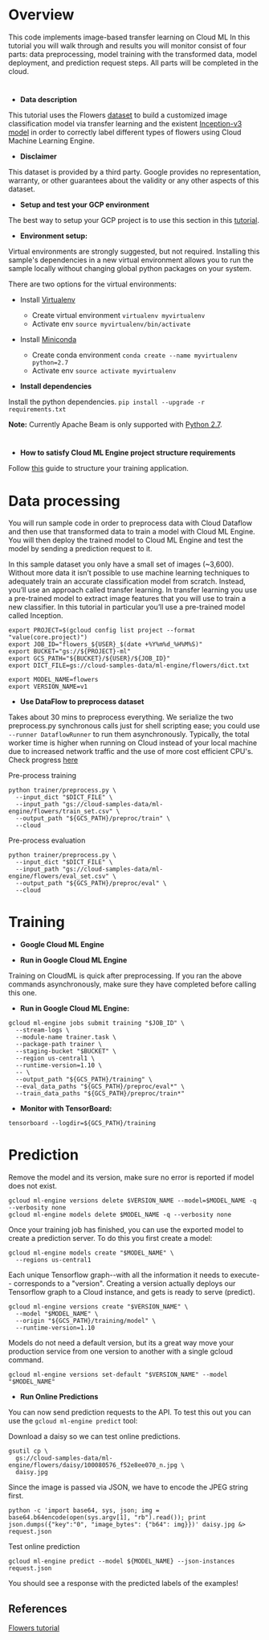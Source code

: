 # Overview
This code implements image-based transfer learning on Cloud ML
In this tutorial you will walk through and results you will monitor consist of four parts: data preprocessing, model training with the transformed data,
model deployment, and prediction request steps. All parts will be completed in the cloud.

#
* **Data description**

This tutorial uses the Flowers [dataset](https://storage.cloud.google.com/cloud-ml-data/img/flower_photos/all_data.csv) to build a customized image classification model via transfer learning and the existent [Inception-v3 model](https://www.tensorflow.org/tutorials/image_recognition) 
in order to correctly label different types of flowers using Cloud Machine Learning Engine.

* **Disclaimer**

This dataset is provided by a third party. Google provides no representation,
warranty, or other guarantees about the validity or any other aspects of this dataset.

* **Setup and test your GCP environment**

The best way to setup your GCP project is to use this section in this
[tutorial](https://cloud.google.com/ml-engine/docs/tensorflow/getting-started-training-prediction#set-up-your-gcp-project).

* **Environment setup:**

Virtual environments are strongly suggested, but not required. Installing this
sample's dependencies in a new virtual environment allows you to run the sample
locally without changing global python packages on your system.

There are two options for the virtual environments:

*   Install [Virtualenv](https://virtualenv.pypa.io/en/stable/) 
    *   Create virtual environment `virtualenv myvirtualenv`
    *   Activate env `source myvirtualenv/bin/activate`
*   Install [Miniconda](https://conda.io/miniconda.html)
    *   Create conda environment `conda create --name myvirtualenv python=2.7`
    *   Activate env `source activate myvirtualenv`

* **Install dependencies**

Install the python dependencies. `pip install --upgrade -r requirements.txt`

**Note:** Currently Apache Beam is only supported with [Python 2.7](https://beam.apache.org/get-started/quickstart-py/). 

#

* **How to satisfy Cloud ML Engine project structure requirements**

Follow [this](https://cloud.google.com/ml-engine/docs/tensorflow/packaging-trainer#project-structure) guide to structure your training application.



# Data processing

You will run sample code in order to preprocess data with Cloud Dataflow and then use that transformed data to train a model with Cloud ML Engine. You will then deploy the trained model to Cloud ML Engine and test the model by sending a prediction request to it.

In this sample dataset you only have a small set of images (~3,600). Without more data it isn’t possible to use machine learning techniques to adequately train an accurate classification model from scratch. Instead, you’ll use an approach called transfer learning. In transfer learning you use a pre-trained model to extract image features that you will use to train a new classifier. In this tutorial in particular you’ll use a pre-trained model called Inception.

```
export PROJECT=$(gcloud config list project --format "value(core.project)")
export JOB_ID="flowers_${USER}_$(date +%Y%m%d_%H%M%S)"
export BUCKET="gs://${PROJECT}-ml"
export GCS_PATH="${BUCKET}/${USER}/${JOB_ID}"
export DICT_FILE=gs://cloud-samples-data/ml-engine/flowers/dict.txt

export MODEL_NAME=flowers
export VERSION_NAME=v1
```

* **Use DataFlow to preprocess dataset**

Takes about 30 mins to preprocess everything.  We serialize the two
preprocess.py synchronous calls just for shell scripting ease; you could use
`--runner DataflowRunner` to run them asynchronously.  Typically,
the total worker time is higher when running on Cloud instead of your local
machine due to increased network traffic and the use of more cost efficient
CPU's.  Check progress [here](https://console.cloud.google.com/dataflow)

Pre-process training

```
python trainer/preprocess.py \
  --input_dict "$DICT_FILE" \
  --input_path "gs://cloud-samples-data/ml-engine/flowers/train_set.csv" \
  --output_path "${GCS_PATH}/preproc/train" \
  --cloud
```  
  
Pre-process evaluation

```
python trainer/preprocess.py \
  --input_dict "$DICT_FILE" \
  --input_path "gs://cloud-samples-data/ml-engine/flowers/eval_set.csv" \
  --output_path "${GCS_PATH}/preproc/eval" \
  --cloud
```

  

# Training

* **Google Cloud ML Engine**


* **Run in Google Cloud ML Engine**

Training on CloudML is quick after preprocessing.  If you ran the above
commands asynchronously, make sure they have completed before calling this one.


* **Run in Google Cloud ML Engine:**

```
gcloud ml-engine jobs submit training "$JOB_ID" \
  --stream-logs \
  --module-name trainer.task \
  --package-path trainer \
  --staging-bucket "$BUCKET" \
  --region us-central1 \
  --runtime-version=1.10 \
  -- \
  --output_path "${GCS_PATH}/training" \
  --eval_data_paths "${GCS_PATH}/preproc/eval*" \
  --train_data_paths "${GCS_PATH}/preproc/train*"
```

* **Monitor with TensorBoard:**

```
tensorboard --logdir=${GCS_PATH}/training
```


# Prediction

Remove the model and its version, make sure no error is reported if model does not exist.
```
gcloud ml-engine versions delete $VERSION_NAME --model=$MODEL_NAME -q --verbosity none
gcloud ml-engine models delete $MODEL_NAME -q --verbosity none
```

Once your training job has finished, you can use the exported model to create a prediction server. To do this you first create a model:

```
gcloud ml-engine models create "$MODEL_NAME" \
  --regions us-central1
```


Each unique Tensorflow graph--with all the information it needs to execute--
corresponds to a "version".  Creating a version actually deploys our
Tensorflow graph to a Cloud instance, and gets is ready to serve (predict).

```
gcloud ml-engine versions create "$VERSION_NAME" \
  --model "$MODEL_NAME" \
  --origin "${GCS_PATH}/training/model" \
  --runtime-version=1.10
```

Models do not need a default version, but its a great way move your production
service from one version to another with a single gcloud command.

```
gcloud ml-engine versions set-default "$VERSION_NAME" --model "$MODEL_NAME"
```

* **Run Online Predictions**

You can now send prediction requests to the API. To test this out you can use the `gcloud ml-engine predict` tool:

Download a daisy so we can test online predictions.
```
gsutil cp \
  gs://cloud-samples-data/ml-engine/flowers/daisy/100080576_f52e8ee070_n.jpg \
  daisy.jpg
```

Since the image is passed via JSON, we have to encode the JPEG string first.

```
python -c 'import base64, sys, json; img = base64.b64encode(open(sys.argv[1], "rb").read()); print json.dumps({"key":"0", "image_bytes": {"b64": img}})' daisy.jpg &> request.json
```

Test online prediction

```
gcloud ml-engine predict --model ${MODEL_NAME} --json-instances request.json
```

You should see a response with the predicted labels of the examples!


## References

[Flowers tutorial](https://cloud.google.com/ml-engine/docs/tensorflow/flowers-tutorial)
